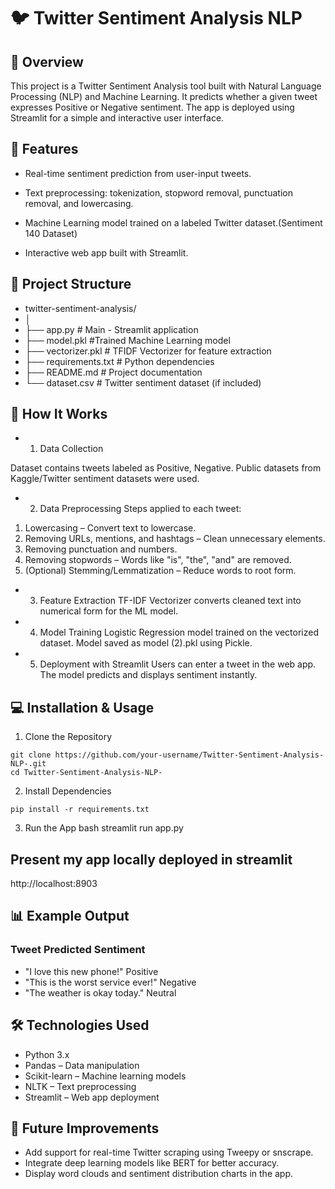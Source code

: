 # 🐦 Twitter Sentiment Analysis NLP

## 📌 Overview

This project is a Twitter Sentiment Analysis tool built with Natural Language Processing (NLP) and Machine Learning.
It predicts whether a given tweet expresses Positive or Negative sentiment.
The app is deployed using Streamlit for a simple and interactive user interface.

## 🚀 Features

- Real-time sentiment prediction from user-input tweets.

- Text preprocessing: tokenization, stopword removal, punctuation removal, and lowercasing.

- Machine Learning model trained on a labeled Twitter dataset.(Sentiment 140 Dataset)

- Interactive web app built with Streamlit.

## 📂 Project Structure

- twitter-sentiment-analysis/
- │
- ├── app.py               # Main - Streamlit application
- ├── model.pkl            #Trained Machine Learning model
- ├── vectorizer.pkl       # TFIDF Vectorizer for feature extraction
- ├── requirements.txt     # Python dependencies
- ├── README.md            # Project documentation
- └── dataset.csv          # Twitter sentiment dataset (if included)

## 🧠 How It Works

- 1. Data Collection

Dataset contains tweets labeled as Positive, Negative.
Public datasets from Kaggle/Twitter sentiment datasets were used.

- 2. Data Preprocessing
Steps applied to each tweet:
1. Lowercasing – Convert text to lowercase.
2. Removing URLs, mentions, and hashtags – Clean unnecessary elements.
3. Removing punctuation and numbers.
4. Removing stopwords – Words like "is", "the", "and" are removed.
5. (Optional) Stemming/Lemmatization – Reduce words to root form.
  
- 3. Feature Extraction
TF-IDF Vectorizer converts cleaned text into numerical form for the ML model.

- 4. Model Training
Logistic Regression model trained on the vectorized dataset.
Model saved as model (2).pkl using Pickle.

- 5. Deployment with Streamlit
Users can enter a tweet in the web app.
The model predicts and displays sentiment instantly.


## 💻 Installation & Usage

1. Clone the Repository
```
git clone https://github.com/your-username/Twitter-Sentiment-Analysis-NLP-.git
cd Twitter-Sentiment-Analysis-NLP-
```

2. Install Dependencies
```
pip install -r requirements.txt
```

3. Run the App
bash
streamlit run app.py
## Present my app locally deployed in streamlit 
http://localhost:8903

## 📊 Example Output
### Tweet	Predicted Sentiment

- "I love this new phone!"	Positive
- "This is the worst service ever!"	Negative
- "The weather is okay today."	Neutral

## 🛠️ Technologies Used

- Python 3.x
- Pandas – Data manipulation
- Scikit-learn – Machine learning models
- NLTK – Text preprocessing
- Streamlit – Web app deployment

## 📌 Future Improvements

- Add support for real-time Twitter scraping using Tweepy or snscrape.
- Integrate deep learning models like BERT for better accuracy.
- Display word clouds and sentiment distribution charts in the app.
